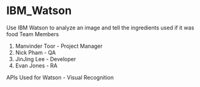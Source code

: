 # IBM_Watson
Use IBM Watson to analyze an image and tell the ingredients used if it was food
Team Members
1) Manvinder Toor - Project Manager
2) Nick Pham - QA
3) JinJing Lee - Developer
4) Evan Jones - RA

APIs Used for Watson -
Visual Recognition

